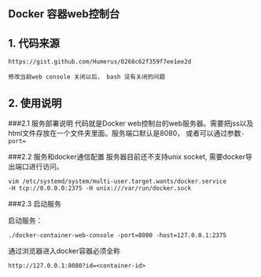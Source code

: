 Docker 容器web控制台
---------------

## 1. 代码来源

    https://gist.github.com/Humerus/0268c62f359f7ee1ee2d

    修改当前web console 关闭以后， bash 没有关闭的问题


## 2. 使用说明

###2.1 服务部署说明
    代码就是Docker web控制台的web服务器。需要把jss以及html文件存放在一个文件夹里面。服务端口默认是8080， 或者可以通过参数`-port=`

###2.2 服务和docker通信配置
    服务器目前还不支持unix socket, 需要docker导出端口进行访问。

```
vim /etc/systemd/system/multi-user.target.wants/docker.service 
-H tcp://0.0.0.0:2375 -H unix:///var/run/docker.sock 
```

###2.3 启动服务

   启动服务：
```
./docker-container-web-console -port=8080 -host=127.0.0.1:2375
```


   通过浏览器进入docker容器<container-id>必须全称

```
http://127.0.0.1:8080?id=<container-id>
```
